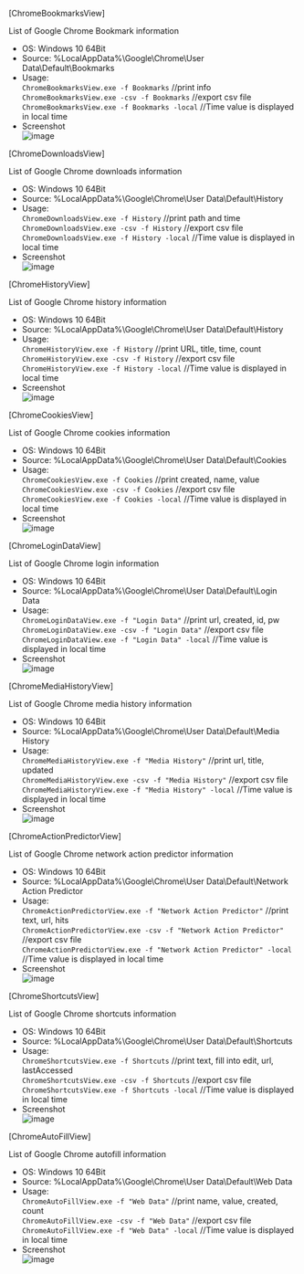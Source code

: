 [ChromeBookmarksView]  

List of Google Chrome Bookmark information  

- OS: Windows 10 64Bit  
- Source: %LocalAppData%\Google\Chrome\User Data\Default\Bookmarks  
- Usage:  
`ChromeBookmarksView.exe -f Bookmarks`  //print info  
`ChromeBookmarksView.exe -csv -f Bookmarks`  //export csv file  
`ChromeBookmarksView.exe -f Bookmarks -local` //Time value is displayed in local time  
- Screenshot  
![image](https://user-images.githubusercontent.com/69110090/96461160-016c4d00-125f-11eb-8fa8-cfbdd5e2dfe7.png)  

[ChromeDownloadsView]  

List of Google Chrome downloads information  

- OS: Windows 10 64Bit  
- Source: %LocalAppData%\Google\Chrome\User Data\Default\History  
- Usage:  
`ChromeDownloadsView.exe -f History`  //print path and time  
`ChromeDownloadsView.exe -csv -f History`  //export csv file  
`ChromeDownloadsView.exe -f History -local` //Time value is displayed in local time  
- Screenshot  
![image](https://user-images.githubusercontent.com/69110090/104120863-71c9cc80-537d-11eb-87c2-297ed1d59e71.png)  
  
[ChromeHistoryView]  

List of Google Chrome history information  

- OS: Windows 10 64Bit  
- Source: %LocalAppData%\Google\Chrome\User Data\Default\History  
- Usage:  
`ChromeHistoryView.exe -f History`  //print URL, title, time, count  
`ChromeHistoryView.exe -csv -f History`  //export csv file  
`ChromeHistoryView.exe -f History -local` //Time value is displayed in local time  
- Screenshot  
![image](https://user-images.githubusercontent.com/69110090/104464189-fe7ebf80-55f5-11eb-8374-8e6d9fc1112a.png)  

[ChromeCookiesView]  

List of Google Chrome cookies information  

- OS: Windows 10 64Bit  
- Source: %LocalAppData%\Google\Chrome\User Data\Default\Cookies  
- Usage:  
`ChromeCookiesView.exe -f Cookies`  //print created, name, value  
`ChromeCookiesView.exe -csv -f Cookies`  //export csv file  
`ChromeCookiesView.exe -f Cookies -local` //Time value is displayed in local time  
- Screenshot  
![image](https://user-images.githubusercontent.com/69110090/104598508-0011bb80-56ba-11eb-83ef-1eab2f1444da.png)  

[ChromeLoginDataView]  

List of Google Chrome login information  

- OS: Windows 10 64Bit  
- Source: %LocalAppData%\Google\Chrome\User Data\Default\Login Data  
- Usage:  
`ChromeLoginDataView.exe -f "Login Data"`  //print url, created, id, pw  
`ChromeLoginDataView.exe -csv -f "Login Data"`  //export csv file  
`ChromeLoginDataView.exe -f "Login Data" -local` //Time value is displayed in local time  
- Screenshot  
![image](https://user-images.githubusercontent.com/69110090/104741564-bc3bb680-578c-11eb-83e6-fd7c1493d320.png)  

[ChromeMediaHistoryView]  

List of Google Chrome media history information  

- OS: Windows 10 64Bit  
- Source: %LocalAppData%\Google\Chrome\User Data\Default\Media History  
- Usage:  
`ChromeMediaHistoryView.exe -f "Media History"`  //print url, title, updated  
`ChromeMediaHistoryView.exe -csv -f "Media History"`  //export csv file  
`ChromeMediaHistoryView.exe -f "Media History" -local` //Time value is displayed in local time  
- Screenshot  
![image](https://user-images.githubusercontent.com/69110090/104807382-01f68e80-5822-11eb-8873-21787027274f.png)  

[ChromeActionPredictorView]  

List of Google Chrome network action predictor information  

- OS: Windows 10 64Bit  
- Source: %LocalAppData%\Google\Chrome\User Data\Default\Network Action Predictor  
- Usage:  
`ChromeActionPredictorView.exe -f "Network Action Predictor"`  //print text, url, hits  
`ChromeActionPredictorView.exe -csv -f "Network Action Predictor"`  //export csv file  
`ChromeActionPredictorView.exe -f "Network Action Predictor" -local` //Time value is displayed in local time  
- Screenshot  
![image](https://user-images.githubusercontent.com/69110090/104814837-3f740f80-5854-11eb-94d1-678ff89fb74c.png)  

[ChromeShortcutsView]  

List of Google Chrome shortcuts information  

- OS: Windows 10 64Bit  
- Source: %LocalAppData%\Google\Chrome\User Data\Default\Shortcuts 
- Usage:  
`ChromeShortcutsView.exe -f Shortcuts`  //print text, fill into edit, url, lastAccessed  
`ChromeShortcutsView.exe -csv -f Shortcuts`  //export csv file  
`ChromeShortcutsView.exe -f Shortcuts -local` //Time value is displayed in local time  
- Screenshot  
![image](https://user-images.githubusercontent.com/69110090/104833695-f6689d80-58dd-11eb-9a0e-f3ae064803be.png)  

[ChromeAutoFillView]  

List of Google Chrome autofill information  

- OS: Windows 10 64Bit  
- Source: %LocalAppData%\Google\Chrome\User Data\Default\Web Data  
- Usage:  
`ChromeAutoFillView.exe -f "Web Data"`  //print name, value, created, count    
`ChromeAutoFillView.exe -csv -f "Web Data"`  //export csv file  
`ChromeAutoFillView.exe -f "Web Data" -local` //Time value is displayed in local time  
- Screenshot  
![image](https://user-images.githubusercontent.com/69110090/104835260-ca9ee500-58e8-11eb-9fe5-6795a345d7b7.png)  


